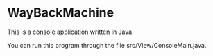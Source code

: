 # WayBackMachine

This is a console application written in Java. 

You can run this program through the file src/View/ConsoleMain.java.
